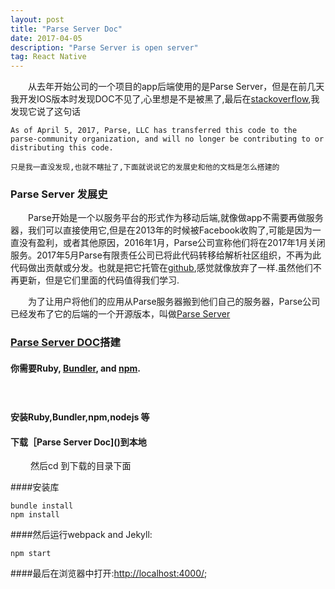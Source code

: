 ```yaml
---
layout: post
title: "Parse Server Doc"
date: 2017-04-05 
description: "Parse Server is open server"
tag: React Native 
---   
```


　　从去年开始公司的一个项目的app后端使用的是Parse Server，但是在前几天我开发IOS版本时发现DOC不见了,心里想是不是被黑了,最后在[stackoverflow](www.stackoverflow.com),我发现它说了这句话

```
As of April 5, 2017, Parse, LLC has transferred this code to the parse-community organization, and will no longer be contributing to or distributing this code. 
```

    只是我一直没发现,也就不瞎扯了,下面就说说它的发展史和他的文档是怎么搭建的
 
### Parse Server 发展史
　　Parse开始是一个以服务平台的形式作为移动后端,就像做app不需要再做服务器，我们可以直接使用它,但是在2013年的时候被Facebook收购了,可能是因为一直没有盈利，或者其他原因，2016年1月，Parse公司宣称他们将在2017年1月关闭服务。2017年5月Parse有限责任公司已将此代码转移给解析社区组织，不再为此代码做出贡献或分发。也就是把它托管在[github](www.github.com),感觉就像放弃了一样.虽然他们不再更新，但是它们里面的代码值得我们学习.

　　为了让用户将他们的应用从Parse服务器搬到他们自己的服务器，Parse公司已经发布了它的后端的一个开源版本，叫做[Parse Server](https://github.com/ParsePlatform/)

### [Parse Server DOC](https://github.com/parse-community/docs)搭建

#### 你需要Ruby, [Bundler](http://bundler.io/), and [npm](https://www.npmjs.com/).
　　
#### 安装Ruby,Bundler,npm,nodejs 等

#### 下载［Parse Server Doc]()到本地
　　
    然后cd 到下载的目录下面

####安装库

```
bundle install
npm install
```

####然后运行webpack and Jekyll:

```
npm start
```

####最后在浏览器中打开:[http://localhost:4000/](http://localhost:4000/);
